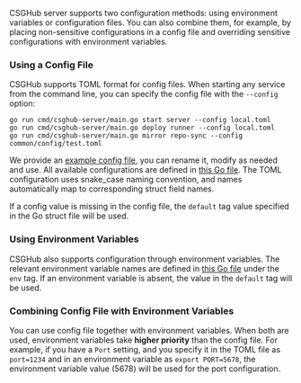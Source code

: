CSGHub server supports two configuration methods: using environment variables or configuration files. You can also combine them, for example, by placing non-sensitive configurations in a config file and overriding sensitive configurations with environment variables.

### Using a Config File

CSGHub supports TOML format for config files. When starting any service from the command line, you can specify the config file with the `--config` option:

```
go run cmd/csghub-server/main.go start server --config local.toml
go run cmd/csghub-server/main.go deploy runner --config local.toml
go run cmd/csghub-server/main.go mirror repo-sync --config common/config/test.toml
```

We provide an [example config file](common/config/config.toml.example), you can rename it, modify as needed and use. All available configurations are defined in [this Go file](common/config/config.go). The TOML configuration uses snake_case naming convention, and names automatically map to corresponding struct field names.

If a config value is missing in the config file, the `default` tag value specified in the Go struct file will be used.

### Using Environment Variables

CSGHub also supports configuration through environment variables. The relevant environment variable names are defined in [this Go file](common/config/config.go) under the `env` tag. If an environment variable is absent, the value in the `default` tag will be used.

### Combining Config File with Environment Variables

You can use config file together with environment variables. When both are used, environment variables take **higher priority** than the config file. For example, if you have a `Port` setting, and you specify it in the TOML file as `port=1234` and in an environment variable as `export PORT=5678`, the environment variable value (5678) will be used for the port configuration.
